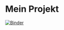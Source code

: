 # Mein Projekt

[![Binder](https://mybinder.org/badge_logo.svg)](https://mybinder.org/v2/gh/JaninGP/mein-projekt/main?urlpath=lab)
